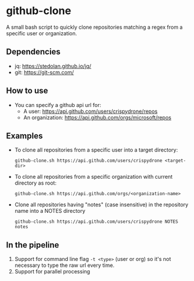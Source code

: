 # github-clone
A small bash script to quickly clone repositories matching a regex from a specific user or organization.

## Dependencies
+ jq: <https://stedolan.github.io/jq/>
+ git: <https://git-scm.com/>

## How to use
+ You can specify a github api url for: 
  + A user: <https://api.github.com/users/crispydrone/repos>
  + An organization: <https://api.github.com/orgs/microsoft/repos>

## Examples
+ To clone all repositories from a specific user into a target directory:

  ```
  github-clone.sh https://api.github.com/users/crispydrone <target-dir>
  ```

+ To clone all repositories from a specific organization with current directory as root:

  ```
  github-clone.sh https://api.github.com/orgs/<organization-name>
  ```

+ Clone all repositories having "notes" (case insensitive) in the repository name into a NOTES directory

   ```
   github-clone.sh https://api.github.com/users/crispydrone NOTES notes
   ```

## In the pipeline
1. Support for command line flag `-t <type>` (user or org) so it's not necessary to type the raw url every time.
2. Support for parallel processing
